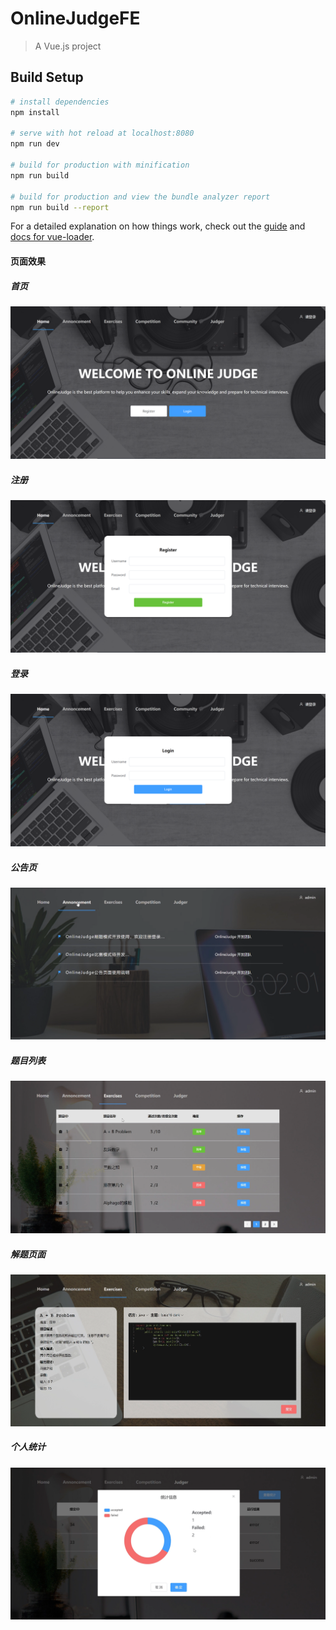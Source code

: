 # OnlineJudgeFE

> A Vue.js project

## Build Setup

``` bash
# install dependencies
npm install

# serve with hot reload at localhost:8080
npm run dev

# build for production with minification
npm run build

# build for production and view the bundle analyzer report
npm run build --report
```

For a detailed explanation on how things work, check out the [guide](http://vuejs-templates.github.io/webpack/) and [docs for vue-loader](http://vuejs.github.io/vue-loader).

#### 页面效果

##### 首页

![1585288125073](README.assets/1585288125073.png)

##### 注册

![1585288136323](README.assets/1585288136323.png)

##### 登录

![1585288144400](README.assets/1585288144400.png)

##### 公告页

![1585288576210](README.assets/1585288576210.png)

##### 题目列表

![1585288811472](README.assets/1585288811472.png)

##### 解题页面

![1585288973716](README.assets/1585288973716.png)

##### 个人统计

![1585289012313](README.assets/1585289012313.png)

